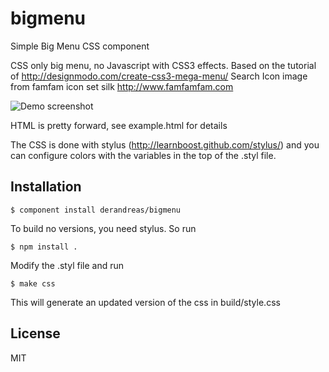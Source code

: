 
# bigmenu

  Simple Big Menu CSS component

  CSS only big menu, no Javascript with CSS3 effects.
  Based on the tutorial of http://designmodo.com/create-css3-mega-menu/
  Search Icon image from famfam icon set silk http://www.famfamfam.com

  ![Demo screenshot](https://raw.github.com/derAndreas/bigmenu/master/images/demo-screenshot.png "Demo Screenshot")

  HTML is pretty forward, see example.html for details

  The CSS is done with stylus (http://learnboost.github.com/stylus/) and
  you can configure colors with the variables in the top of the .styl file.

  

## Installation

    $ component install derandreas/bigmenu

  
  To build no versions, you need stylus. So run

    $ npm install .

  Modify the .styl file and run

    $ make css
  
  This will generate an updated version of the css in build/style.css


## License

  MIT
